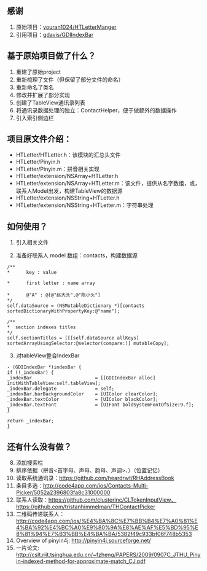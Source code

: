 
## 感谢
1. 原始项目：[youran1024/HTLetterManger](https://github.com/youran1024/HTLetterManger)
2. 引用项目：[gdavis/GDIIndexBar](https://github.com/gdavis/GDIIndexBar)

## 基于原始项目做了什么？

1. 重建了原始project
2. 重新梳理了文件（但保留了部分文件的命名）
3. 重新命名了类名
4. 修改并扩展了部分实现
5. 创建了TableView通讯录列表
6. 将通讯录数据处理的独立：ContactHelper，便于做额外的数据操作
7. 引入索引侧边栏

## 项目原文件介绍：

* HTLetter/HTLetter.h：该模块的汇总头文件
* HTLetter/Pinyin.h
* HTLetter/Pinyin.m：拼音相关实现
* HTLetter/extension/NSArray+HTLetter.h
* HTLetter/extension/NSArray+HTLetter.m：该文件，提供从名字数组，或，联系人Model出发，构建TableView的数据源
* HTLetter/extension/NSString+HTLetter.h
* HTLetter/extension/NSString+HTLetter.m：字符串处理

## 如何使用？
1. 引入相关文件

2. 准备好联系人 model 数组：contacts，构建数据源
```objc
/**
*      key : value

*      first letter : name array

*      @"A" : @[@"赵大头",@"陈小头"]
*/
self.dataSource = (NSMutableDictionary *)[contacts sortedDictionaryWithPropertyKey:@"name"];

/**
*  section indexes titles
*/
self.sectionTitles = [[[self.dataSource allKeys] sortedArrayUsingSelector:@selector(compare:)] mutableCopy];
```

3. 对tableView整合IndexBar
```objc
- (GDIIndexBar *)indexBar {
if (!_indexBar) {
_indexBar                       = [[GDIIndexBar alloc] initWithTableView:self.tableView];
_indexBar.delegate              = self;
_indexBar.barBackgroundColor    = [UIColor clearColor];
_indexBar.textColor             = [UIColor blackColor];
_indexBar.textFont              = [UIFont boldSystemFontOfSize:9.f];
}

return _indexBar;
}
```

## 还有什么没有做？

8. 添加搜索栏
9. 排序依据（拼音<首字母、声母、韵母、声调>、）（位置记忆）
10. 读取系统通讯录：https://github.com/heardrwt/RHAddressBook
11. 条目多选：http://code4app.com/ios/Contacts-Multi-Picker/5052a2396803fa8c31000000
12. 联系人读取：https://github.com/clusterinc/CLTokenInputView、https://github.com/tristanhimmelman/THContactPicker
13. 二维码传递联系人：http://code4app.com/ios/%E4%BA%8C%E7%BB%B4%E7%A0%81%E4%BA%92%E4%BC%A0%E9%80%9A%E8%AE%AF%E5%BD%95%E8%81%94%E7%B3%BB%E4%BA%BA/5382f49c933bf06f748b5353
14. Overview of pinyin4j: http://pinyin4j.sourceforge.net/
15. 一片论文: http://cslt.riit.tsinghua.edu.cn/~fzheng/PAPERS/2009/0907C_JTHU_Pinyin-indexed-method-for-approximate-match_CJ.pdf

